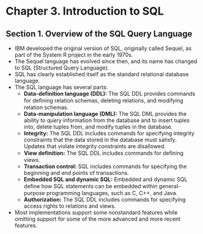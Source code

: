 # Chapter 3. Introduction to SQL
## Section 1. Overview of the SQL Query Language
- IBM developed the original version of SQL, originally called Sequel, as part of the System R project in the early 1970s.
- The Sequel language has evolved since then, and its name has changed to SQL (Structured Query Language).
- SQL has clearly established itself as the standard relational database language.
- The SQL language has several parts:
	- **Data-definition language (DDL):** The SQL DDL provides commands for deﬁning relation schemas, deleting relations, and modifying relation schemas.
	- **Data-manipulation language (DML):** The SQL DML provides the ability to query information from the database and to insert tuples into, delete tuples from, and modify tuples in the database.
	- **Integrity:** The SQL DDL includes commands for specifying integrity constraints that the data stored in the database must satisfy. Updates that violate integrity constraints are disallowed.
	- **View definition:** The SQL DDL includes commands for deﬁning views.
	- **Transaction control:** SQL includes commands for specifying the beginning and end points of transactions.
	- **Embedded SQL and dynamic SQL:** Embedded and dynamic SQL deﬁne how SQL statements can be embedded within general-purpose programming languages, such as C, C++, and Java.
	- **Authorization:** The SQL DDL includes commands for specifying access rights to relations and views.
- Most implementations support some nonstandard features while omitting support for some of the more advanced and more recent features.
